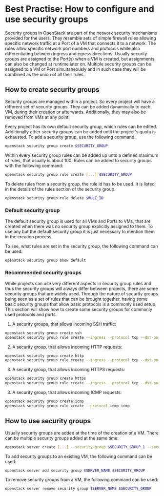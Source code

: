 # Best Practise: How to configure and use security groups

Security groups in OpenStack are part of the network security mechanisms provided for the users.
They resemble sets of simple firewall rules allowing specific network traffic at a Port of a VM that connects it to a network.
The rules allow specific network port numbers and protocols while also differentiating between ingress and egress directions.
Usually security groups are assigned to the Port(s) when a VM is created, but assignments can also be changed at runtime later on.
Multiple security groups can be assigned to a VM or Port simultaneously and in such case they will be combined as the union of all their rules.

## How to create security groups

Security groups are managed within a project.
So every project will have a different set of security groups.
They can be added dynamically to each VM, during their creation or afterwards.
Additionally, they may also be removed from VMs at any point.

Every project has its own default security group, which rules can be edited.
Additionally other security groups can be added until the project's quota is exhausted.
To add a security group, use the following command:

```bash
openstack security group create $SECURITY_GROUP
```

Within every security group rules can be added up unto a defined maximum of rules, that usually is about 100.
Rules can be added to security groups with the following command:

```bash
openstack security group rule create [...] $SECURITY_GROUP
```

To delete rules from a security group, the rule id has to be used.
It is listed in the details of the rules section of the security group.

```bash
openstack security group rule delete $RULE_ID
```

### Default security group

The default security group is used for all VMs and Ports to VMs, that are created when there was no security group explicitly assigned to them.
To use any but the default security group it is just necessary to mention them in the creation process.

To see, what rules are set in the security group, the following command can be used:

```bash
openstack security group show default
```

### Recommended security groups

While projects can use very different aspects in security group rules and thus the security groups will always differ between projects, there are some security groups that are widely used.
Through the nature of security groups being seen as a set of rules that can be brought together, having some basic security groups that allow basic protocols is a commonly used setup.
This section will show how to create some security groups for commonly used protocols and ports.

1. A security groups, that allows incoming SSH traffic:

```bash
openstack security group create ssh
openstack security group rule create --ingress --protocol tcp --dst-port 22 ssh
```

2. A security group, that allows incoming HTTP requests:

```bash
openstack security group create http
openstack security group rule create --ingress --protocol tcp --dst-port 80 http
```

3. A security group, that allows incoming HTTPS requests:

```bash
openstack security group create https
openstack security group rule create --ingress --protocol tcp --dst-port 443 https
```

3. A security group, that allows incoming ICMP requests:

```bash
openstack security group create icmp
openstack security group rule create --protocol icmp icmp
```

## How to use security groups

Usually security groups are added at the time of the creation of a VM.
There can be multiple security groups added at the same time:

```bash
openstack server create [...] --security-group $SECURITY_GROUP_1 --security-group $SECURITY_GROUP_2 $SERVER_NAME
```

To add security groups to an existing VM, the following command can be used:

```bash
openstack server add security group $SERVER_NAME $SECURITY_GROUP 
```

To remove security groups from a VM, the following command can be used:

```bash
openstack server remove security group $SERVER_NAME $SECURITY_GROUP 
```
